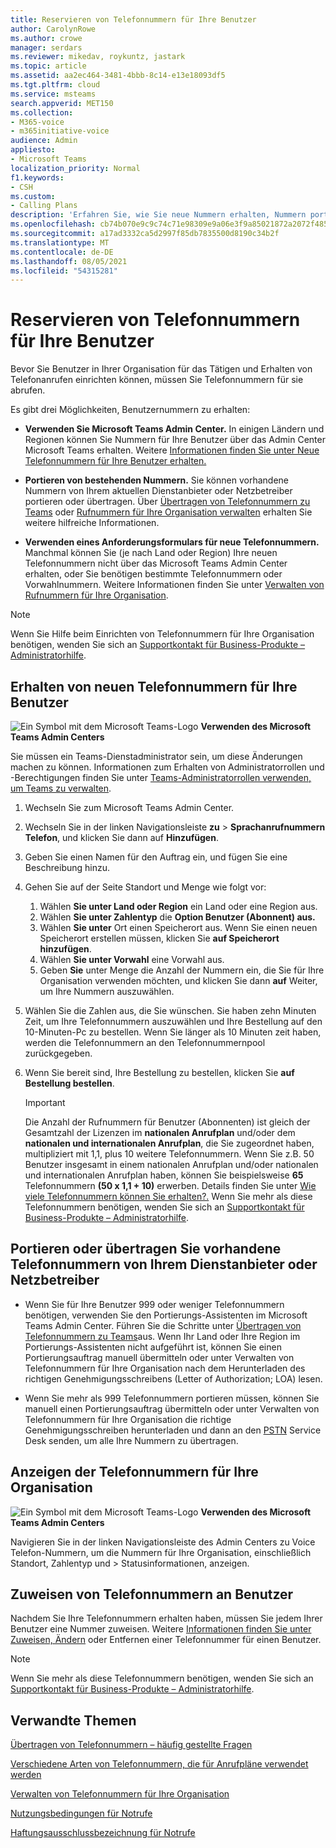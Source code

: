 ```yaml
---
title: Reservieren von Telefonnummern für Ihre Benutzer
author: CarolynRowe
ms.author: crowe
manager: serdars
ms.reviewer: mikedav, roykuntz, jastark
ms.topic: article
ms.assetid: aa2ec464-3481-4bbb-8c14-e13e18093df5
ms.tgt.pltfrm: cloud
ms.service: msteams
search.appverid: MET150
ms.collection:
- M365-voice
- m365initiative-voice
audience: Admin
appliesto:
- Microsoft Teams
localization_priority: Normal
f1.keywords:
- CSH
ms.custom:
- Calling Plans
description: 'Erfahren Sie, wie Sie neue Nummern erhalten, Nummern portieren oder vorhandene Nummern Teams portieren und den Benutzern die Änderungen anzeigen. '
ms.openlocfilehash: cb74b070e9c9c74c71e98309e9a06e3f9a85021872a2072f4852f89de52cbd01
ms.sourcegitcommit: a17ad3332ca5d2997f85db7835500d8190c34b2f
ms.translationtype: MT
ms.contentlocale: de-DE
ms.lasthandoff: 08/05/2021
ms.locfileid: "54315281"
---
```

# <a name="getting-phone-numbers-for-your-users"></a>Reservieren von Telefonnummern für Ihre Benutzer

Bevor Sie Benutzer in Ihrer Organisation für das Tätigen und Erhalten von Telefonanrufen einrichten können, müssen Sie Telefonnummern für sie abrufen.
  
Es gibt drei Möglichkeiten, Benutzernummern zu erhalten:

- **Verwenden Sie Microsoft Teams Admin Center.** In einigen Ländern und Regionen können Sie Nummern für Ihre Benutzer über das Admin Center Microsoft Teams erhalten. Weitere [Informationen finden Sie unter Neue Telefonnummern für Ihre Benutzer erhalten.](#get-new-phone-numbers-for-your-users)

- **Portieren von bestehenden Nummern.** Sie können vorhandene Nummern von Ihrem aktuellen Dienstanbieter oder Netzbetreiber portieren oder übertragen. Über [Übertragen von Telefonnummern zu Teams](./phone-number-calling-plans/transfer-phone-numbers-to-teams.md) oder [Rufnummern für Ihre Organisation verwalten](/microsoftteams/manage-phone-numbers-for-your-organization) erhalten Sie weitere hilfreiche Informationen.  
  
- **Verwenden eines Anforderungsformulars für neue Telefonnummern.** Manchmal können Sie (je nach Land oder Region) Ihre neuen Telefonnummern nicht über das Microsoft Teams Admin Center erhalten, oder Sie benötigen bestimmte Telefonnummern oder Vorwahlnummern. Weitere Informationen finden Sie unter [Verwalten von Rufnummern für Ihre Organisation](/microsoftteams/manage-phone-numbers-for-your-organization).
  
> [!NOTE]
> Wenn Sie Hilfe beim Einrichten von Telefonnummern für Ihre Organisation benötigen, wenden Sie sich an [Supportkontakt für Business-Produkte – Administratorhilfe](https://docs.microsoft.com/microsoft-365/admin/contact-support-for-business-products?view=o365-worldwide&tabs=online).
  
## <a name="get-new-phone-numbers-for-your-users"></a>Erhalten von neuen Telefonnummern für Ihre Benutzer

![Ein Symbol mit dem Microsoft Teams-Logo](media/teams-logo-30x30.png) **Verwenden des Microsoft Teams Admin Centers**

Sie müssen ein Teams-Dienstadministrator sein, um diese Änderungen machen zu können. Informationen zum Erhalten von Administratorrollen und -Berechtigungen finden Sie unter [Teams-Administratorrollen verwenden, um Teams zu verwalten](./using-admin-roles.md).

1. Wechseln Sie zum Microsoft Teams Admin Center.
2. Wechseln Sie in der linken Navigationsleiste **zu**  >  **Sprachanrufnummern Telefon**, und klicken Sie dann auf **Hinzufügen**.
3. Geben Sie einen Namen für den Auftrag ein, und fügen Sie eine Beschreibung hinzu.
4. Gehen Sie auf der Seite Standort und Menge wie folgt vor:
    1. Wählen **Sie unter Land oder Region** ein Land oder eine Region aus.
    2. Wählen **Sie unter Zahlentyp** die **Option Benutzer (Abonnent) aus.**
    3. Wählen **Sie unter** Ort einen Speicherort aus. Wenn Sie einen neuen Speicherort erstellen müssen, klicken Sie **auf Speicherort hinzufügen**.
    4. Wählen **Sie unter Vorwahl** eine Vorwahl aus.
    5. Geben **Sie** unter Menge die Anzahl der Nummern ein, die Sie für Ihre Organisation verwenden möchten, und klicken Sie dann **auf** Weiter, um Ihre Nummern auszuwählen.
5. Wählen Sie die Zahlen aus, die Sie wünschen. Sie haben zehn Minuten Zeit, um Ihre Telefonnummern auszuwählen und Ihre Bestellung auf den 10-Minuten-Pc zu bestellen. Wenn Sie länger als 10 Minuten zeit haben, werden die Telefonnummern an den Telefonnummernpool zurückgegeben.
6. Wenn Sie bereit sind, Ihre Bestellung zu bestellen, klicken Sie **auf Bestellung bestellen**.

    > [!IMPORTANT]
    > Die Anzahl der Rufnummern für Benutzer (Abonnenten) ist gleich der Gesamtzahl der Lizenzen im **nationalen Anrufplan** und/oder dem **nationalen und internationalen Anrufplan**, die Sie zugeordnet haben, multipliziert mit 1,1, plus 10 weitere Telefonnummern. Wenn Sie z.B. 50 Benutzer insgesamt in einem nationalen Anrufplan und/oder nationalen und internationalen Anrufplan haben, können Sie beispielsweise **65** Telefonnummern **(50 x 1,1 + 10)** erwerben. Details finden Sie unter [Wie viele Telefonnummern können Sie erhalten?.](./how-many-phone-numbers-can-you-get.md) Wenn Sie mehr als diese Telefonnummern benötigen, wenden Sie sich an [Supportkontakt für Business-Produkte – Administratorhilfe](/microsoft-365/admin/contact-support-for-business-products?tabs=online&view=o365-worldwide).
  
## <a name="port-or-transfer-phone-numbers-from-your-service-provider-or-phone-carrier"></a>Portieren oder übertragen Sie vorhandene Telefonnummern von Ihrem Dienstanbieter oder Netzbetreiber
  
- Wenn Sie für Ihre Benutzer 999 oder weniger Telefonnummern benötigen, verwenden Sie den Portierungs-Assistenten im Microsoft Teams Admin Center. Führen Sie die Schritte unter [Übertragen von Telefonnummern zu Teams](./phone-number-calling-plans/transfer-phone-numbers-to-teams.md)aus. Wenn Ihr Land oder Ihre Region im Portierungs-Assistenten nicht aufgeführt ist, können Sie einen Portierungsauftrag manuell übermitteln oder unter Verwalten von Telefonnummern für Ihre Organisation nach dem Herunterladen des richtigen Genehmigungsschreibens (Letter of Authorization; LOA) lesen. [](phone-number-calling-plans/manually-submit-port-order.md) [](/microsoftteams/manage-phone-numbers-for-your-organization)

- Wenn Sie mehr als 999 Telefonnummern [](phone-number-calling-plans/manually-submit-port-order.md) portieren müssen, können [](/microsoftteams/manage-phone-numbers-for-your-organization) Sie manuell einen Portierungsauftrag übermitteln oder unter Verwalten von Telefonnummern für Ihre Organisation die richtige Genehmigungsschreiben herunterladen und dann an den [PSTN](manage-phone-numbers-for-your-organization/contact-pstn-service-desk.md) Service Desk senden, um alle Ihre Nummern zu übertragen.

## <a name="view-the-phone-numbers-for-your-organization"></a>Anzeigen der Telefonnummern für Ihre Organisation

![Ein Symbol mit dem Microsoft Teams-Logo](media/teams-logo-30x30.png) **Verwenden des Microsoft Teams Admin Centers**

Navigieren Sie in der linken Navigationsleiste des Admin Centers zu Voice Telefon-Nummern, um die Nummern für Ihre Organisation, einschließlich Standort, Zahlentyp und  >   Statusinformationen, anzeigen.
  
## <a name="assign-phone-numbers-to-users"></a>Zuweisen von Telefonnummern an Benutzer

Nachdem Sie Ihre Telefonnummern erhalten haben, müssen Sie jedem Ihrer Benutzer eine Nummer zuweisen. Weitere [Informationen finden Sie unter Zuweisen, Ändern](./assign-change-or-remove-a-phone-number-for-a-user.md) oder Entfernen einer Telefonnummer für einen Benutzer.

> [!NOTE]
> Wenn Sie mehr als diese Telefonnummern benötigen, wenden Sie sich an [Supportkontakt für Business-Produkte – Administratorhilfe](/microsoft-365/admin/contact-support-for-business-products?tabs=online&view=o365-worldwide).

## <a name="related-topics"></a>Verwandte Themen

[Übertragen von Telefonnummern – häufig gestellte Fragen](./phone-number-calling-plans/port-order-overview.md)

[Verschiedene Arten von Telefonnummern, die für Anrufpläne verwendet werden](./different-kinds-of-phone-numbers-used-for-calling-plans.md)

[Verwalten von Telefonnummern für Ihre Organisation](/microsoftteams/manage-phone-numbers-for-your-organization)

[Nutzungsbedingungen für Notrufe](./emergency-calling-terms-and-conditions.md)

[Haftungsausschlussbezeichnung für Notrufe](https://github.com/MicrosoftDocs/OfficeDocs-SkypeForBusiness/blob/live/Teams/downloads/emergency-calling/emergency-calling-label-(en-us)-(v.1.0).zip?raw=true)